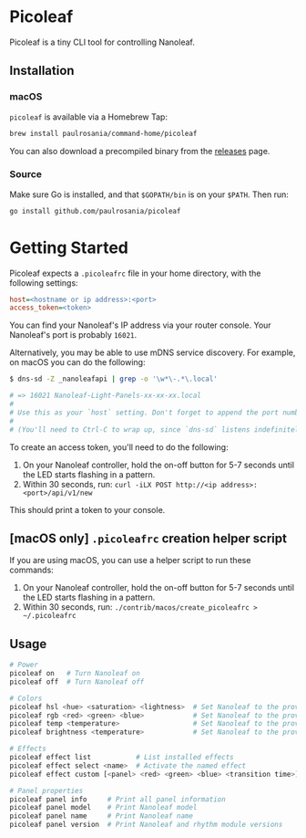 # Picoleaf

Picoleaf is a tiny CLI tool for controlling Nanoleaf.

## Installation

### macOS

`picoleaf` is available via a Homebrew Tap:

```bash
brew install paulrosania/command-home/picoleaf
```

You can also download a precompiled binary from the
[releases](https://github.com/paulrosania/picoleaf/releases) page.

### Source

Make sure Go is installed, and that `$GOPATH/bin` is on your `$PATH`. Then run:

```bash
go install github.com/paulrosania/picoleaf
```

# Getting Started

Picoleaf expects a `.picoleafrc` file in your home directory, with the
following settings:

```ini
host=<hostname or ip address>:<port>
access_token=<token>
```

You can find your Nanoleaf's IP address via your router console. Your Nanoleaf's
port is probably `16021`.

Alternatively, you may be able to use mDNS service discovery. For example, on
macOS you can do the following:

```bash
$ dns-sd -Z _nanoleafapi | grep -o '\w*\-.*\.local'

# => 16021 Nanoleaf-Light-Panels-xx-xx-xx.local
#
# Use this as your `host` setting. Don't forget to append the port number.
#
# (You'll need to Ctrl-C to wrap up, since `dns-sd` listens indefinitely.)
```

To create an access token, you'll need to do the following:

1. On your Nanoleaf controller, hold the on-off button for 5-7 seconds until the
   LED starts flashing in a pattern.
2. Within 30 seconds, run: `curl -iLX POST http://<ip address>:<port>/api/v1/new`

This should print a token to your console.

## [macOS only] `.picoleafrc` creation helper script

If you are using macOS, you can use a helper script to run these commands:

1. On your Nanoleaf controller, hold the on-off button for 5-7 seconds until the
   LED starts flashing in a pattern.
2. Within 30 seconds, run: `./contrib/macos/create_picoleafrc > ~/.picoleafrc`

## Usage

```bash
# Power
picoleaf on   # Turn Nanoleaf on
picoleaf off  # Turn Nanoleaf off

# Colors
picoleaf hsl <hue> <saturation> <lightness>  # Set Nanoleaf to the provided HSL
picoleaf rgb <red> <green> <blue>            # Set Nanoleaf to the provided RGB
picoleaf temp <temperature>                  # Set Nanoleaf to the provided color temperature
picoleaf brightness <temperature>            # Set Nanoleaf to the provided brightness

# Effects
picoleaf effect list           # List installed effects
picoleaf effect select <name>  # Activate the named effect
picoleaf effect custom [<panel> <red> <green> <blue> <transition time>] ...

# Panel properties
picoleaf panel info     # Print all panel information
picoleaf panel model    # Print Nanoleaf model
picoleaf panel name     # Print Nanoleaf name
picoleaf panel version  # Print Nanoleaf and rhythm module versions
```
